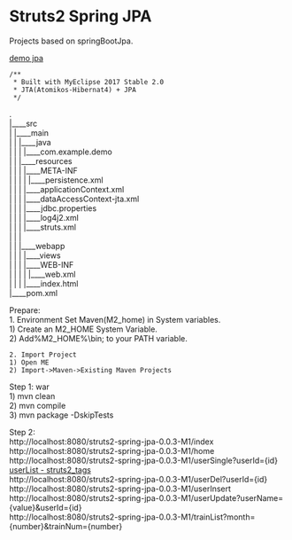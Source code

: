 Struts2 Spring JPA
===============

Projects based on springBootJpa.
    
[demo jpa](https://github.com/xiaobin80/demo-jpa-spring-boot2-mysql)


	/**
	 * Built with MyEclipse 2017 Stable 2.0
	 * JTA(Atomikos-Hibernat4) + JPA
	 */
	 
.        
|____src        
| |____main        
| | |____java        
| | | |____com.example.demo    
| | |____resources    
| | | |____META-INF    
| | | | |____persistence.xml    
| | | |____applicationContext.xml    
| | | |____dataAccessContext-jta.xml    
| | | |____jdbc.properties    
| | | |____log4j2.xml    
| | | |____struts.xml     
| | |        
| | |____webapp        
| | | |____views       
| | | |____WEB-INF        
| | | | |____web.xml        
| | | |____index.html        
|____pom.xml        
        

Prepare:    
    1. Environment
    Set Maven(M2_home) in System variables.    
    1) Create an M2_HOME System Variable.    
    2) Add%M2_HOME%\bin; to your PATH variable.    
    
    2. Import Project    
    1) Open ME    
    2) Import->Maven->Existing Maven Projects    

Step 1: war       
    1) mvn clean    
    2) mvn compile    
    3) mvn package -DskipTests   
    

Step 2:    
     http://localhost:8080/struts2-spring-jpa-0.0.3-M1/index    
     http://localhost:8080/struts2-spring-jpa-0.0.3-M1/home    
     http://localhost:8080/struts2-spring-jpa-0.0.3-M1/userSingle?userId={id}    
     [userList - struts2_tags](http://localhost:8080/struts2-spring-jpa-0.0.3-M1/userList)    
     http://localhost:8080/struts2-spring-jpa-0.0.3-M1/userDel?userId={id}    
     http://localhost:8080/struts2-spring-jpa-0.0.3-M1/userInsert    
     http://localhost:8080/struts2-spring-jpa-0.0.3-M1/userUpdate?userName={value}&userId={id}    
     http://localhost:8080/struts2-spring-jpa-0.0.3-M1/trainList?month={number}&trainNum={number}    
             
